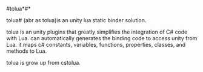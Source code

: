 #tolua*#*

tolua# (abr as tolua)is an unity lua static binder solution. 

tolua is an unity plugins that greatly simplifies the integration of C# code with Lua. can automatically generates the binding code to access unity from Lua. it maps c# constants,  variables, functions, properties, classes, and methods to Lua.

tolua is grow up from cstolua.  
